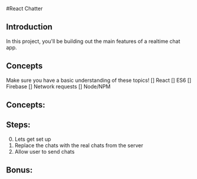 #React Chatter

## Introduction
In this project, you'll be building out the main features of a realtime chat app.

## Concepts
Make sure you have a basic understanding of these topics!
[] React
[] ES6
[] Firebase
[] Network requests
[] Node/NPM

Concepts:
-

## Steps:
0. Lets get set up
1. Replace the chats with the real chats from the server
2. Allow user to send chats


Bonus:
- 